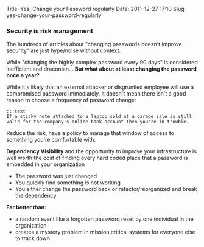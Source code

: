 Title: Yes, Change your Password regularly
Date: 2011-12-27 17:10
Slug: yes-change-your-password-regularly

### Security is risk management

The hundreds of articles about "changing passwords doesn't improve security" are just hype/noise without context.

While "changing the highly complex password every 90 days" is considered inefficient and draconian... 
**But what about at least changing the password once a year?**

While it's likely that an external attacker or disgruntled employee will use a compromised password immediately, it doesn't mean there isn't a good reason to choose a frequency of password change:

    :::text
    If a sticky note attached to a laptop sold at a garage sale is still valid for the company's online bank account then you're in trouble.

Reduce the risk, have a policy to manage that window of access to something you're comfortable with.

**Dependency Visibility** and the opportunity to improve your infrastructure is well worth the cost of finding every hard coded place that a password is embedded in your organization 

- The password was just changed
- You quickly find something is not working
- You either change the password back or refactor/reorganized and break the dependency

**Far better than:**
- a random event like a forgotten password reset by one individual in the organization
- creates a mystery problem in mission critical systems for everyone else to track down

